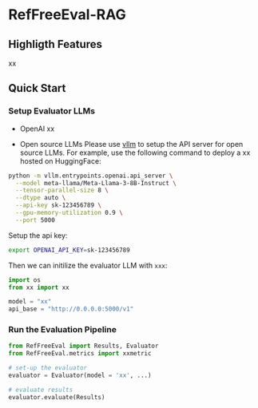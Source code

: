 # RefFreeEval-RAG

## Highligth Features

xx

## Quick Start

### Setup Evaluator LLMs

- OpenAI
xx

- Open source LLMs
Please use [vllm](https://github.com/vllm-project/vllm) to setup the API server for open source LLMs. For example, use the following command to deploy a xx hosted on HuggingFace:

```bash
python -m vllm.entrypoints.openai.api_server \
  --model meta-llama/Meta-Llama-3-8B-Instruct \
  --tensor-parallel-size 8 \
  --dtype auto \
  --api-key sk-123456789 \
  --gpu-memory-utilization 0.9 \
  --port 5000
```

Setup the api key:

```bash
export OPENAI_API_KEY=sk-123456789
```

Then we can initilize the evaluator LLM with `xxx`:

```python
import os
from xx import xx

model = "xx"
api_base = "http://0.0.0.0:5000/v1"

```

### Run the Evaluation Pipeline

```python
from RefFreeEval import Results, Evaluator
from RefFreeEval.metrics import xxmetric

# set-up the evaluator
evaluator = Evaluator(model = 'xx', ...)

# evaluate results
evaluator.evaluate(Results)

```
